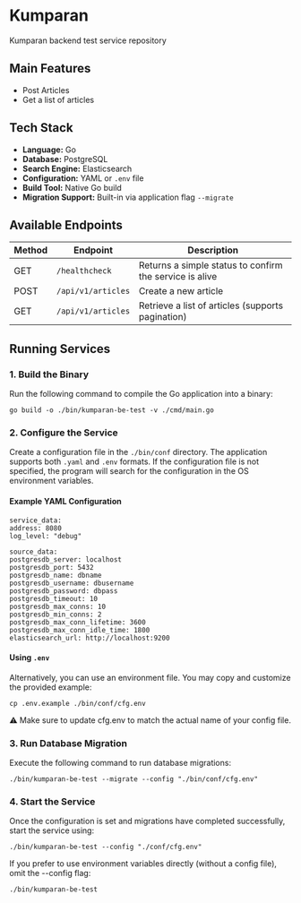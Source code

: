 # Kumparan
Kumparan backend test service repository

## Main Features
- Post Articles
- Get a list of articles

## Tech Stack  
- **Language:** Go  
- **Database:** PostgreSQL  
- **Search Engine:** Elasticsearch  
- **Configuration:** YAML or `.env` file  
- **Build Tool:** Native Go build  
- **Migration Support:** Built-in via application flag `--migrate`  

## Available Endpoints
| Method | Endpoint           | Description                                               |
| ------ | ------------------ | --------------------------------------------------------- |
| GET    | `/healthcheck`     | Returns a simple status to confirm the service is alive |
| POST   | `/api/v1/articles` | Create a new article                                      |
| GET    | `/api/v1/articles` | Retrieve a list of articles (supports pagination)         |


## Running Services
### 1. Build the Binary
Run the following command to compile the Go application into a binary:
```
go build -o ./bin/kumparan-be-test -v ./cmd/main.go
```
### 2. Configure the Service
Create a configuration file in the `./bin/conf` directory. The application supports both `.yaml` and `.env` formats. If the configuration file is not specified, the program will search for the configuration in the OS environment variables.

#### Example YAML Configuration
```
service_data:
address: 8080
log_level: "debug"

source_data:
postgresdb_server: localhost
postgresdb_port: 5432
postgresdb_name: dbname
postgresdb_username: dbusername
postgresdb_password: dbpass
postgresdb_timeout: 10
postgresdb_max_conns: 10
postgresdb_min_conns: 2
postgresdb_max_conn_lifetime: 3600
postgresdb_max_conn_idle_time: 1800
elasticsearch_url: http://localhost:9200
```
#### Using `.env`
Alternatively, you can use an environment file. You may copy and customize the provided example:
```
cp .env.example ./bin/conf/cfg.env
```
⚠️ Make sure to update cfg.env to match the actual name of your config file.
### 3. Run Database Migration
Execute the following command to run database migrations:
```
./bin/kumparan-be-test --migrate --config "./bin/conf/cfg.env"
```
### 4. Start the Service
Once the configuration is set and migrations have completed successfully, start the service using:
```
./bin/kumparan-be-test --config "./conf/cfg.env"
```

If you prefer to use environment variables directly (without a config file), omit the --config flag:
```
./bin/kumparan-be-test
```